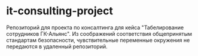 # it-consulting-project
Репозиторий для проекта по консалтинга для кейса "Табелирование сотрудников ГК-Альянс". Из соображений соответствия общепринятым стандартам безопасности, чувствительные переменные окружения не передаются в удаленный репозиторий.
